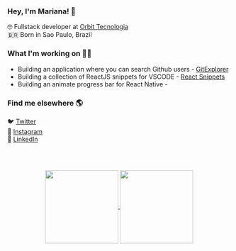 ### Hey, I'm Mariana! 👋

🤓 Fullstack developer at [Orbit Tecnologia](https://www.linkedin.com/company/orbit-hub/) <br>
🇧🇷 Born in Sao Paulo, Brazil <br>

### What I'm working on 👨‍💻

- Building an application where you can search Github users - [GitExplorer](https://mp-git-explorer.netlify.app/) <br>
- Building a collection of ReactJS snippets for VSCODE - [React Snippets](https://github.com/mariana-pereira/reactjs-snipets) <br>
- Building an animate progress bar for React Native - []() <br>

### Find me elsewhere 🌎

🐦 [Twitter](https://twitter.com/alwaysastranger) <br>
📸 [Instagram](https://www.instagram.com/mariprr_) <br>
💼 [LinkedIn](https://www.linkedin.com/in/pereira-mariana) <br>

<!--
**mariana-pereira/mariana-pereira** is a ✨ _special_ ✨ repository because its `README.md` (this file) appears on your GitHub profile.

Here are some ideas to get you started:

- 🔭 I’m currently working on ...
- 🌱 I’m currently learning ...
- 👯 I’m looking to collaborate on ...
- 🤔 I’m looking for help with ...
- 💬 Ask me about ...
- 📫 How to reach me: ...
- 😄 Pronouns: ...
- ⚡ Fun fact: ...
-->

<br>

<br>

<p align="center">
  <a href="https://github.com/mariana-pereira/github-readme-stats">
    <img
      align="center"
      height="165"
      src="https://github-readme-stats.vercel.app/api?username=mariana-pereira&count_private=true&show_icons=true&custom_title=Github%20Status&hide=issues&theme=dark"
    />
  </a>
  
  <a href="https://github.com/mariana-pereira/github-readme-stats">
    <img
      align="center"
      height="165"
      src="https://github-readme-stats.vercel.app/api/top-langs/?username=mariana-pereira&&layout=compact&theme=dark"
    />
  </a>
</p>
